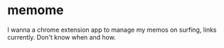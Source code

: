 # memome
I wanna a chrome extension app to manage my memos on surfing, links currently. Don't know when and how.
